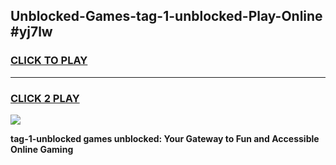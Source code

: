 
## Unblocked-Games-tag-1-unblocked-Play-Online #yj7lw
<h3>
<a href="https://news.freeplayer.one?title=tag-1-unblocked&ref=3">CLICK TO PLAY</a></h3>
<hr>

<h3>
<a href="https://news.freeplayer.one?title=tag-1-unblocked&ref=3">CLICK 2 PLAY</a>
  
</h3>

<a href="https://news.freeplayer.one?title=tag-1-unblocked&ref=3"><img src="https://clearcache.store/games.png"></a>


**tag-1-unblocked games unblocked: Your Gateway to Fun and Accessible Online Gaming**
